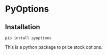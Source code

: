 # PyOptions

## Installation
```
pip install pyoptions
```

This is a python package to price stock options.
